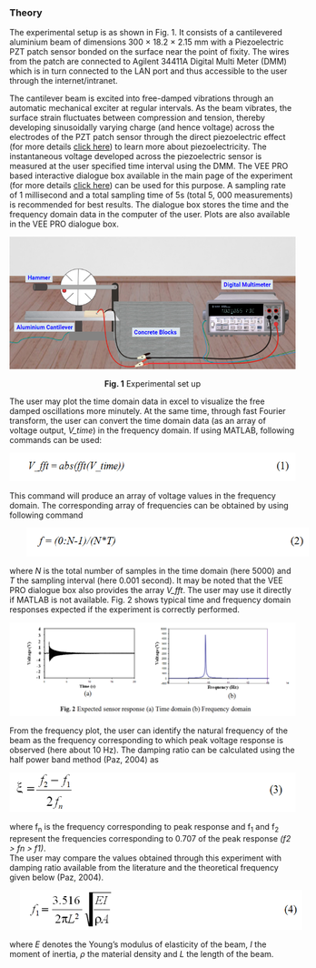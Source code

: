 ### Theory
	
The experimental setup is as shown in Fig. 1. It consists of a cantilevered aluminium beam of dimensions 300 × 18.2 × 2.15 mm with a Piezoelectric PZT patch sensor bonded on the surface near the point of fixity. The wires from the patch are connected to Agilent 34411A Digital Multi Meter (DMM) which is in turn connected to the LAN port and thus accessible to the user through the internet/intranet.

The cantilever beam is excited into free-damped vibrations through an automatic mechanical exciter at regular intervals. As the beam vibrates, the surface strain fluctuates between compression and tension, thereby developing sinusoidally varying charge (and hence voltage) across the electrodes of the PZT patch sensor through the direct piezoelectric effect (for more details <a href="http://ssdl.iitd.ac.in/vssdl/piezo.pdf">click here</a>) to learn more about piezoelectricity. The instantaneous voltage developed across the piezoelectric sensor is measured at the user specified time interval using the DMM. The VEE PRO based interactive dialogue box available in the main page of the experiment (for more details <a href="http://ssdl.iitd.ac.in/vssdl/exp1.html">click here</a>) can be used for this purpose. A sampling rate of 1 millisecond and a total sampling time of 5s (total 5, 000 measurements) is recommended for best results. The dialogue box stores the time and the frequency domain data in the computer of the user. Plots are also available in the VEE PRO dialogue box.
<center>
	
<img src="images/theory1.png"/>

	
**Fig. 1** Experimental set up
	
</center>

The user may plot the time domain data in excel to visualize the free damped oscillations more minutely. At the same time, through fast Fourier transform, the user can convert the time domain data (as an array of voltage output, <i>V_time</i>) in the frequency domain. If using MATLAB, following commands can be used:

<img src="images/th2.png" height="50px" />

This command will produce an array of voltage values in the frequency domain. The corresponding array of frequencies can be obtained by using following command

<img src="images/th3.png" style="height:50px; padding-left: 30px;"/>

where <i>N</i> is the total number of samples in the time domain (here 5000) and <i>T</i> the sampling interval (here
0.001 second). It may be noted that the VEE PRO dialogue box also provides the array <i>V_fft</i>. The user may use it directly if MATLAB is not available. Fig. 2 shows typical time and frequency domain responses expected if the experiment is correctly performed.

<img src="images/th4.png"/>

From the frequency plot, the user can identify the natural frequency of the beam as the frequency corresponding to which peak voltage response is observed (here about 10 Hz). The damping ratio can be calculated using the half power band method (Paz, 2004) as

<img src="images/th5.png" height="70px"/>

where f<sub>n</sub> is the frequency corresponding to peak response and f<sub>1</sub> and f<sub>2</sub> represent the frequencies corresponding to 0.707 of the peak response <i>(f2 > fn > f1)</i>.<br>
The user may compare the values obtained through this experiment with damping ratio available from the literature and the theoretical frequency given below (Paz, 2004).

<img src="images/th6.png" style="padding-left: 18px; height: 70px"/>

where <i>E</i> denotes the Young’s modulus of elasticity of the beam, <i>I</i> the moment of inertia, <i>ρ</i> the material density and <i>L</i> the length of the beam.
